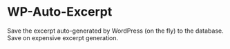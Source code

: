 WP-Auto-Excerpt
============

Save the excerpt auto-generated by WordPress (on the fly) to the database. Save on expensive excerpt generation.

